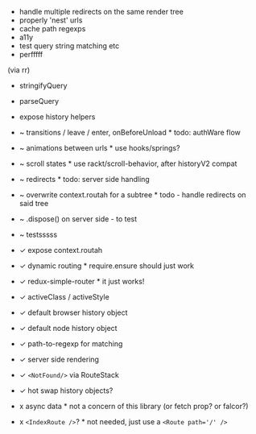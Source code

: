 - handle multiple redirects on the same render tree
- properly 'nest' urls
- cache path regexps
- a11y
- test query string matching etc
- perfffff

(via rr)
- stringifyQuery
- parseQuery
- expose history helpers

- ~ transitions / leave / enter, onBeforeUnload * todo: authWare flow
- ~ animations between urls * use hooks/springs?
- ~ scroll states * use rackt/scroll-behavior, after historyV2 compat
- ~ redirects * todo: server side handling
- ~ overwrite context.routah for a subtree * todo -  handle redirects on said tree
- ~ .dispose() on server side - to test
- ~ testsssss

- ✓ expose context.routah
- ✓ dynamic routing * require.ensure should just work
- ✓ redux-simple-router * it just works!
- ✓ activeClass / activeStyle
- ✓ default browser history object
- ✓ default node history object
- ✓ path-to-regexp for matching
- ✓ server side rendering
- ✓ `<NotFound/>` via RouteStack
- ✓ hot swap history objects?


- x async data * not a concern of this library (or fetch prop? or falcor?)
- x `<IndexRoute />`? * not needed, just use a `<Route path='/' />`

